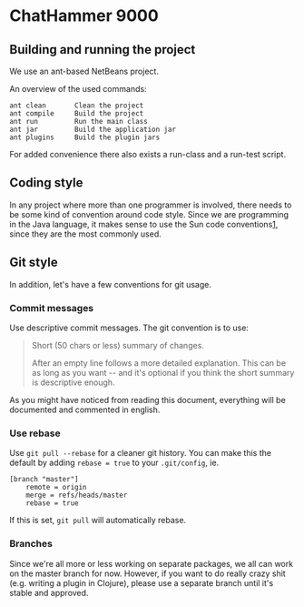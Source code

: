 # ChatHammer 9000

## Building and running the project

We use an ant-based NetBeans project.

An overview of the used commands:

    ant clean		Clean the project
    ant compile		Build the project
    ant run			Run the main class
    ant jar			Build the application jar
    ant plugins		Build the plugin jars

For added convenience there also exists a run-class and a run-test script.

## Coding style

In any project where more than one programmer is involved, there needs to be
some kind of convention around code style. Since we are programming in the
Java language, it makes sense to use the Sun code conventions[1], since they
are the most commonly used.

[1]: http://java.sun.com/docs/codeconv/html/CodeConvTOC.doc.html

## Git style

In addition, let's have a few conventions for git usage.

### Commit messages

Use descriptive commit messages. The git convention is to use:

> Short (50 chars or less) summary of changes.
>
> After an empty line follows a more detailed explanation. This
> can be as long as you want -- and it's optional if you think
> the short summary is descriptive enough.
    
As you might have noticed from reading this document, everything will be 
documented and commented in english.

### Use rebase

Use `git pull --rebase` for a cleaner git history. You can make this the
default by adding `rebase = true` to your `.git/config`, ie.

    [branch "master"]
        remote = origin
        merge = refs/heads/master
        rebase = true

If this is set, `git pull` will automatically rebase.

### Branches

Since we're all more or less working on separate packages, we all can work on
the master branch for now. However, if you want to do really crazy shit (e.g.
writing a plugin in Clojure), please use a separate branch until it's stable
and approved.
